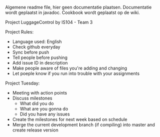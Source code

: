Algemene readme file, hier geen documentatie plaatsen. Documentatie wordt geplaatst in javadoc. Cookbook wordt geplaatst op de wiki.

Project LuggageControl by IS104 - Team 3

Project Rules: 
* Language used: English 
* Check github everyday
* Sync before push 
* Tell people before pushing
* Add issue ID in description
* Make people aware of files you're adding and changing
* Let poeple know if you run into trouble with your assignments

Project Tuesday: 
* Meeting with action points 
* Discuss milestones 
    * What did you do 
    * What are you gonna do 
    * Did you have any issues
* Create the milestones for next week based on schedule
* Merge the current development branch (if compiling) into master and create release version
